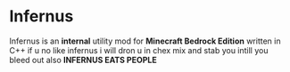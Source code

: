# Infernus
Infernus is an **internal** utility mod for __Minecraft Bedrock Edition__ written in C++
if u no like infernus i will dron u in chex mix and stab you intill you bleed out 
also
**INFERNUS EATS PEOPLE**
